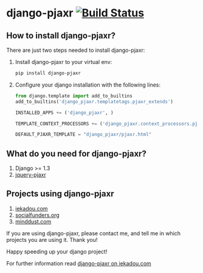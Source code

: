 # django-pjaxr [![Build Status](https://secure.travis-ci.org/iekadou/django-pjaxr.png)](http://travis-ci.org/iekadou/django-pjaxr)

## How to install django-pjaxr?

There are just two steps needed to install django-pjaxr:

1. Install django-pjaxr to your virtual env:

	```bash
	pip install django-pjaxr
	```

2. Configure your django installation with the following lines:

	```python
	from django.template import add_to_builtins
	add_to_builtins('django_pjaxr.templatetags.pjaxr_extends')
	
	INSTALLED_APPS += ('django_pjaxr', )
	
	TEMPLATE_CONTEXT_PROCESSORS += ('django_pjaxr.context_processors.pjaxr_information',)
	
	DEFAULT_PJAXR_TEMPLATE = "django_pjaxr/pjaxr.html"
	```

## What do you need for django-pjaxr?

1. Django >= 1.3
2. [jquery-pjaxr](https://github.com/minddust/jquery-pjaxr)

## Projects using django-pjaxr

1. [iekadou.com](http://www.iekadou.com/)
2. [socialfunders.org](https://socialfunders.org/)
3. [minddust.com](https://minddust.com/)

If you are using django-pjaxr, please contact me, and tell me in which projects you are using it. Thank you!

Happy speeding up your django project!

For further information read [django-pjaxr on iekadou.com](http://www.iekadou.com/programming/django-pjaxr)
